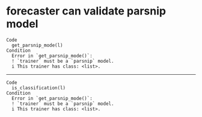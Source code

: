 # forecaster can validate parsnip model

    Code
      get_parsnip_mode(l)
    Condition
      Error in `get_parsnip_mode()`:
      ! `trainer` must be a `parsnip` model.
      i This trainer has class: <list>.

---

    Code
      is_classification(l)
    Condition
      Error in `get_parsnip_mode()`:
      ! `trainer` must be a `parsnip` model.
      i This trainer has class: <list>.

